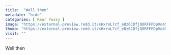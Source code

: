 ```yaml
---
title:  "Well then"
metadate: "hide"
categories: [ Rear Pussy ]
image: "https://external-preview.redd.it/sHxroL7cf_e8z6CDfjQ0RFFPDpVo4Ss1kCIYsGXotvM.jpg?auto=webp&s=f64433394570171587ed228f6fc6a1992503fd1b"
thumb: "https://external-preview.redd.it/sHxroL7cf_e8z6CDfjQ0RFFPDpVo4Ss1kCIYsGXotvM.jpg?width=1080&crop=smart&auto=webp&s=1464afd4cf82b7cf1d9391013beecfd933bdc936"
visit: ""
---
```

Well then

